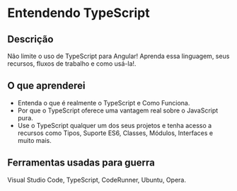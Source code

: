 #  Entendendo TypeScript

## Descrição
Não limite o uso de TypeScript para Angular! Aprenda essa linguagem, seus recursos, fluxos de trabalho e como usá-la!.

## O que aprenderei
* Entenda o que é realmente o TypeScript e Como Funciona.
* Por que o TypeScript oferece uma vantagem real sobre o JavaScript pura.
* Use o TypeScript qualquer um dos seus projetos e tenha acesso a recursos como Tipos, Suporte ES6, Classes, Módulos, Interfaces e muito mais.

## Ferramentas usadas para guerra
Visual Studio Code, TypeScript, CodeRunner, Ubuntu, Opera.

